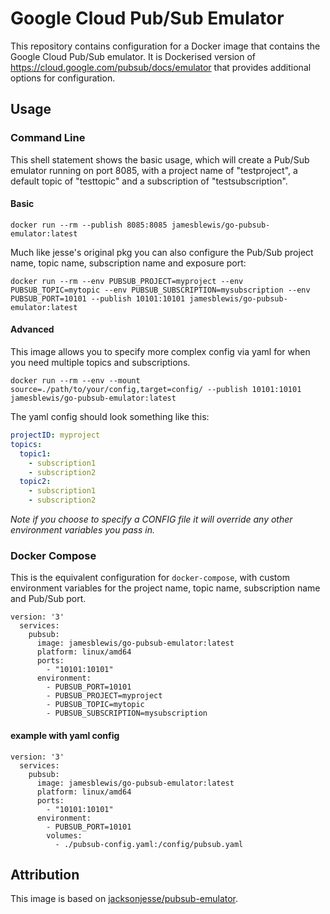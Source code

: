 # Google Cloud Pub/Sub Emulator

This repository contains configuration for a Docker image that contains the Google Cloud Pub/Sub emulator. It is Dockerised version of https://cloud.google.com/pubsub/docs/emulator that provides additional options for configuration.

## Usage

### Command Line
This shell statement shows the basic usage, which will create a Pub/Sub emulator running on port 8085, with a project name of "testproject", a default topic of "testtopic" and a subscription of "testsubscription".

#### Basic

```shell script
docker run --rm --publish 8085:8085 jamesblewis/go-pubsub-emulator:latest
```

Much like jesse's original pkg you can also configure the Pub/Sub project name, topic name, subscription name and exposure port:

```shell script
docker run --rm --env PUBSUB_PROJECT=myproject --env PUBSUB_TOPIC=mytopic --env PUBSUB_SUBSCRIPTION=mysubscription --env PUBSUB_PORT=10101 --publish 10101:10101 jamesblewis/go-pubsub-emulator:latest
```

#### Advanced

This image allows you to specify more complex config via yaml for when you need multiple topics and subscriptions.

```shell script
docker run --rm --env --mount source=./path/to/your/config,target=config/ --publish 10101:10101 jamesblewis/go-pubsub-emulator:latest
```

The yaml config should look something like this:

```yaml
projectID: myproject
topics:
  topic1:
    - subscription1
    - subscription2
  topic2:
    - subscription1
    - subscription2

```

_Note if you choose to specify a CONFIG file it will override any other environment variables you pass in._

### Docker Compose

This is the equivalent configuration for `docker-compose`, with custom environment variables for the project name, topic name, subscription name and Pub/Sub port.

```docker-compose
version: '3'
  services:
    pubsub:
      image: jamesblewis/go-pubsub-emulator:latest
      platform: linux/amd64
      ports:
        - "10101:10101"
      environment:
        - PUBSUB_PORT=10101
        - PUBSUB_PROJECT=myproject
        - PUBSUB_TOPIC=mytopic
        - PUBSUB_SUBSCRIPTION=mysubscription
```

#### example with yaml config

```docker-compose
version: '3'
  services:
    pubsub:
      image: jamesblewis/go-pubsub-emulator:latest
      platform: linux/amd64
      ports:
        - "10101:10101"
      environment:
        - PUBSUB_PORT=10101
        volumes:
          - ./pubsub-config.yaml:/config/pubsub.yaml
```

## Attribution
This image is based on [jacksonjesse/pubsub-emulator](https://github.com/jacksonjesse/pubsub-emulator).
